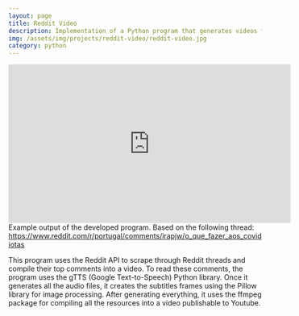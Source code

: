 ```yaml
---
layout: page
title: Reddit Video
description: Implementation of a Python program that generates videos from Reddit portuguese threads, using Text-To-Speech and FFMPEG
img: /assets/img/projects/reddit-video/reddit-video.jpg
category: python
---
```


<center>
<iframe width="560" height="315" src="https://www.youtube.com/embed/1h7wMlrj6jw" title="YouTube video player" frameborder="0" allow="accelerometer; autoplay; clipboard-write; encrypted-media; gyroscope; picture-in-picture" allowfullscreen></iframe>
</center>
<div class="caption">
    Example output of the developed program. Based on the following thread:
    <br>
    <a href="https://www.reddit.com/r/portugal/comments/irapjw/o_que_fazer_aos_covidiotas/">https://www.reddit.com/r/portugal/comments/irapjw/o_que_fazer_aos_covidiotas</a>
</div>

This program uses the Reddit API to scrape through Reddit threads and compile their top comments into a video. To read these comments, the program uses the gTTS (Google Text-to-Speech) Python library. Once it generates all the audio files, it creates the subtitles frames using the Pillow library for image processing. After generating everything, it uses the ffmpeg package for compiling all the resources into a video publishable to Youtube.
